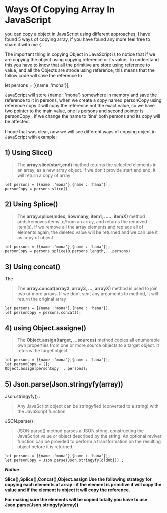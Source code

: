 # Ways Of Copying Array In JavaScript

you can copy a object in JavaScript using different approaches, I have found 5 ways of copying array, if you have found any more feel free to share it with me :)

The important thing in copying Object in JavaScript is to notice that if we are copying the object using copying reference or its value,
To understand this you have to know that all the primitive are store using reference to value, and all the Objects are strode using reference, this means that the follow code will save the reference to 

let persons = [{name :'mona'}]; 

JavaScript will store {name : 'mona'} somewhere in memory and save the reference to it in persons, when we create a copy named personCopy  using reference copy it will copy the reference not the exact value,  so we have two pointer to the main value,  one is persons and second pointer is personCopy , if we change the name to ‘tine’ both persons and its copy will be affected.

I hope that was clear, now we will see different ways of copying object in JavaScript with example: 


## 1) Using Slice()  

>The **array.slice(start,end)** method returns the selected elements in an array, as a new array object.
if we don’t provide start and end, it will return a copy of array

```
let persons = [{name :'mona'},{name : 'hana'}];  
personCopy = persons.slice()
```

## 2) Using Splice()
>The **array.splice(index, howmany, item1, ....., itemX)** method adds/removes items to/from an array, and returns the removed item(s).
if we remove all the array elements and replace all of elements again, the deleted value will be returned and we can use it as copy of object :

```
let persons = [{name :'mona'},{name : 'hana'}];  
personCopy = persons.splice(0,persons.length,...persons)
```

## 3) Using concat()
The 
> The **array.concat(array2, array3, ..., arrayX)** method is used to join two or more arrays. If we don’t sent any arguments to method, it will return the original array 

```
let persons = [{name :'mona'},{name : 'hana'}];  
let personCopy = persons.concat();
```

## 4) using Object.assigne()
>The **Object.assign(target, ...sources)** method copies all enumerable own properties from one or more source objects to a target object. 
It returns the target object.

```
let persons = [{name :'mona'},{name : 'hana'}];  
let personCopy = [];
Object.assign(personCopy  , persons);
```

## 5) Json.parse(Json.stringyfy(array))

Json.stringyfy() : 
>Any JavaScript object can be stringyfied (converted to a string) with the JavaScript function

JSON.parse() :
> JSON.parse() method parses a JSON string, constructing the JavaScript value or object described by the string. 
An optional reviver function can be provided to perform a transformation on the resulting object before it is returned.

```
let persons = [{name :'mona'},{name : 'hana'}];  
let personCopy = Json.parse(Json.stringyfy(oldObj)) ; 
```


***Notice***

**Slice(),Splice(),Concat(),Object.assign 
Use the following strategy for copying each elements of array :
if the element is primitive it will copy the value and if the element is object it will copy the reference.**

**For making sure the elements will be copied totally you have to use 
Json.parse(Json.stringyfy(array))**
